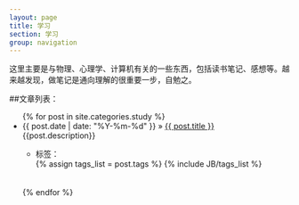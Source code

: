 ```yaml
---
layout: page
title: 学习
section: 学习
group: navigation
---
```

这里主要是与物理、心理学、计算机有关的一些东西，包括读书笔记、感想等。越来越发现，做笔记是通向理解的很重要一步，自勉之。

##文章列表：

<ul class="posts">
  {% for post in site.categories.study %}
<li><span>{{ post.date | date: "%Y-%m-%d" }}</span> &raquo; <a href="{{ post.url }}">{{ post.title }}</a>
<!--<a class="comments" href="{{ post.url }}#disqus_thread">{{ post.title }}</a> -->
<div id="description">
{{post.description}} 
 <ul class="tag_box inline">
<li>标签：
</li>
      		{% assign tags_list = post.tags %}
      		{% include JB/tags_list %}
      	</ul>
<br/>
<br/>
</div>
</li>
  {% endfor %}
</ul>
